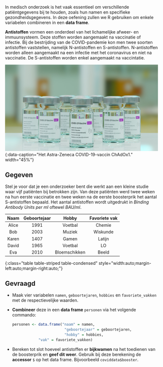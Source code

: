 In medisch onderzoek is het vaak essentieel om verschillende patiëntgegevens bij te houden, zoals hun namen en specifieke gezondheidsgegevens. In deze oefening zullen we R gebruiken om enkele variabelen combineren in een **data frame**.

**Antistoffen** vormen een onderdeel van het lichamelijke afweer- en immuunsysteem. Deze stoffen worden aangemaakt na vaccinatie of infectie. Bij de bestrijding van de COVID-pandemie kon men twee soorten antistoffen vaststellen, namelijk N-antistoffen en S-antistoffen. N-antistoffen worden alleen aangemaakt na een infectie met het coronavirus en niet na vaccinatie. De S-antistoffen worden enkel aangemaakt na vaccintatie.

![Het Astra-Zeneca COVID-19-vaccin ChAdOx1.](media/brano.jpg "Foto door Braño op Unsplash."){:data-caption="Het Astra-Zeneca COVID-19-vaccin ChAdOx1." width="45%"}

## Gegeven

Stel je voor dat je een onderzoeker bent die werkt aan een kleine studie waar vijf patiënten bij betrokken zijn. Van deze patiënten werd twee weken na hun eerste vaccinatie en twee weken na de eerste boosterprik het aantal S-antistoffen bepaald. Het aantal antistoffen wordt uitgedrukt in *Binding Antibody Units per ml* oftewel *BAU/ml*.

| Naam  | Geboortejaar | Hobby | Favoriete vak |
|:-----:|:----:|:-------------:|:--------:|
| Alice | 1991 | Voetbal       | Chemie   |
| Bob   | 2003 | Muziek        | Wiskunde |
| Karen | 1407 | Gamen         | Latijn   |
| David | 1965 | Voetbal       | LO       |
| Eva   | 2010 | Bloemschikken | Beeld    |
{:class="table table-striped table-condensed" style="width:auto;margin-left:auto;margin-right:auto;"}

## Gevraagd

- Maak vier variabelen `namen`, `geboortejaren`, `hobbies` en `favoriete_vakken` met de respectievelijke waarden.

- **Combineer** deze in een **data frame** `personen` via het volgende commando:

    ```R
    personen <- data.frame("naam" = namen,
                            "geboortejaar" = geboortejaren,
                            "hobby" = hobbies,
			    "vak" = favoriete_vakken)
    ```
- Bereken tot slot hoeveel antistoffen er **bijkwamen** na het toedienen van de boosterprik en **geef dit weer**. Gebruik bij deze berekening de **accessor** `$` op het data frame. Bijvoorbeeld `coviddata$booster`.


